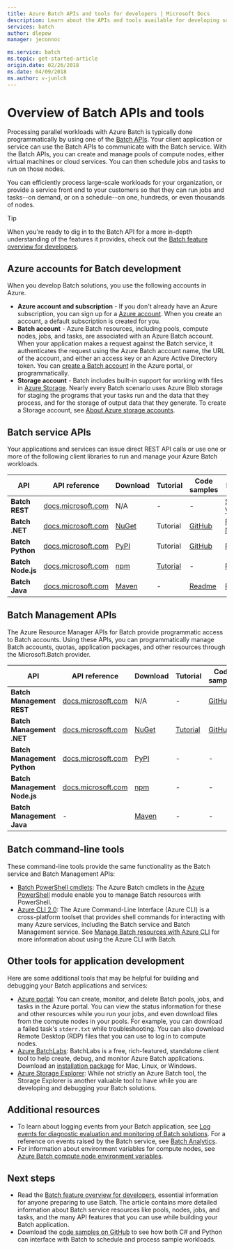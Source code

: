 ```yaml
---
title: Azure Batch APIs and tools for developers | Microsoft Docs
description: Learn about the APIs and tools available for developing solutions with the Azure Batch service.
services: batch
author: dlepow
manager: jeconnoc

ms.service: batch
ms.topic: get-started-article
origin.date: 02/26/2018
ms.date: 04/09/2018
ms.author: v-junlch
---
```



# Overview of Batch APIs and tools

Processing parallel workloads with Azure Batch is typically done programmatically by using one of the [Batch APIs](#batch-development-apis). Your client application or service can use the Batch APIs to communicate with the Batch service. With the Batch APIs, you can create and manage pools of compute nodes, either virtual machines or cloud services. You can then schedule jobs and tasks to run on those nodes. 

You can efficiently process large-scale workloads for your organization, or provide a service front end to your customers so that they can run jobs and tasks--on demand, or on a schedule--on one, hundreds, or even thousands of nodes. 

> [!TIP]
> When you're ready to dig in to the Batch API for a more in-depth understanding of the features it provides, check out the [Batch feature overview for developers](batch-api-basics.md).
> 
> 

## Azure accounts for Batch development <a name="azure-accounts-for-batch-development"></a>
When you develop Batch solutions, you use the following accounts in Azure.

- **Azure account and subscription** - If you don't already have an Azure subscription, you can sign up for a [Azure account][free_account]. When you create an account, a default subscription is created for you.
- **Batch account** - Azure Batch resources, including pools, compute nodes, jobs, and tasks, are associated with an Azure Batch account. When your application makes a request against the Batch service, it authenticates the request using the Azure Batch account name, the URL of the account, and either an access key or an Azure Active Directory token. You can [create a Batch account](batch-account-create-portal.md) in the Azure portal, or programmatically.
- **Storage account** - Batch includes built-in support for working with files in [Azure Storage][azure_storage]. Nearly every Batch scenario uses Azure Blob storage for staging the programs that your tasks run and the data that they process, and for the storage of output data that they generate. To create a Storage account, see [About Azure storage accounts](../storage/common/storage-create-storage-account.md).

## Batch service APIs

Your applications and services can issue direct REST API calls or use one or more of the following client libraries to run and manage your Azure Batch workloads.

| API | API reference | Download | Tutorial | Code samples | More Info |
| --- | --- | --- | --- | --- | --- |
| **Batch REST** |[docs.microsoft.com][batch_rest] |N/A |- |- | [Supported Versions](https://docs.microsoft.com/rest/api/batchservice/batch-service-rest-api-versioning) |
| **Batch .NET** |[docs.microsoft.com][api_net] |[NuGet ][api_net_nuget] | Tutorial |[GitHub][api_sample_net] | [Release Notes](http://aka.ms/batch-net-dataplane-changelog) |
| **Batch Python** |[docs.microsoft.com][api_python] |[PyPI][api_python_pypi] | Tutorial |[GitHub][api_sample_python] | [Readme](https://github.com/Azure/azure-sdk-for-python/blob/master/doc/batch.rst) |
| **Batch Node.js** |[docs.microsoft.com][api_nodejs] |[npm][api_nodejs_npm] |[Tutorial](batch-nodejs-get-started.md) |- | [Readme](https://github.com/Azure/azure-sdk-for-node/tree/master/lib/services/batch) |
| **Batch Java** |[docs.microsoft.com][api_java] |[Maven][api_java_jar] |- |[Readme][api_sample_java] | [Readme](https://github.com/Azure/azure-batch-sdk-for-java)|

## Batch Management APIs

The Azure Resource Manager APIs for Batch provide programmatic access to Batch accounts. Using these APIs, you can programmatically manage Batch accounts, quotas, application packages, and other resources through the Microsoft.Batch provider.  

| API | API reference | Download | Tutorial | Code samples |
| --- | --- | --- | --- | --- |
| **Batch Management REST** |[docs.microsoft.com][api_rest_mgmt] |N/A |- |[GitHub](https://github.com/Azure-Samples/batch-dotnet-manage-batch-accounts) |
| **Batch Management .NET** |[docs.microsoft.com][api_net_mgmt] |[NuGet ][api_net_mgmt_nuget] | [Tutorial](batch-management-dotnet.md) |[GitHub][api_sample_net] |
| **Batch Management Python** |[docs.microsoft.com][api_python_mgmt] |[PyPI][api_python_mgmt_pypi] |- |- |
| **Batch Management Node.js** |[docs.microsoft.com][api_nodejs_mgmt] |[npm][api_nodejs_mgmt_npm] |- |- | 
| **Batch Management Java** |- |[Maven][api_java_mgmt_jar] |- |- |
## Batch command-line tools

These command-line tools provide the same functionality as the Batch service and Batch Management APIs: 

- [Batch PowerShell cmdlets][batch_ps]: The Azure Batch cmdlets in the [Azure PowerShell](https://docs.microsoft.com/powershell/azure/overview) module enable you to manage Batch resources with PowerShell.
- [Azure CLI 2.0](/cli/overview): The Azure Command-Line Interface (Azure CLI) is a cross-platform toolset that provides shell commands for interacting with many Azure services, including the Batch service and Batch Management service. See [Manage Batch resources with Azure CLI](batch-cli-get-started.md) for more information about using the Azure CLI with Batch.

## Other tools for application development

Here are some additional tools that may be helpful for building and debugging your Batch applications and services:

- [Azure portal][portal]: You can create, monitor, and delete Batch pools, jobs, and tasks in the Azure portal. You can view the status information for these and other resources while you run your jobs, and even download files from the compute nodes in your pools. For example, you can download a failed task's `stderr.txt` while troubleshooting. You can also download Remote Desktop (RDP) files that you can use to log in to compute nodes.
- [Azure BatchLabs][batch_labs]: BatchLabs is a free, rich-featured, standalone client tool to help create, debug, and monitor Azure Batch applications. Download an [installation package](https://azure.github.io/BatchLabs/) for Mac, Linux, or Windows.
- [Azure Storage Explorer][storage_explorer]: While not strictly an Azure Batch tool, the Storage Explorer is another valuable tool to have while you are developing and debugging your Batch solutions.

## Additional resources

- To learn about logging events from your Batch application, see [Log events for diagnostic evaluation and monitoring of Batch solutions](batch-diagnostics.md). For a reference on events raised by the Batch service, see [Batch Analytics](batch-analytics.md).
- For information about environment variables for compute nodes, see [Azure Batch compute node environment variables](batch-compute-node-environment-variables.md).

## Next steps

- Read the [Batch feature overview for developers](batch-api-basics.md), essential information for anyone preparing to use Batch. The article contains more detailed information about Batch service resources like pools, nodes, jobs, and tasks, and the many API features that you can use while building your Batch application.
- Download the [code samples on GitHub][github_samples] to see how both C# and Python can interface with Batch to schedule and process sample workloads.


[azure_storage]: https://www.azure.cn/home/features/storage/
[api_java]: /java/api/overview/batch/clientlibrary
[api_java_mgmt]: /java/api/overview/batch/managementapi
[api_java_jar]: http://search.maven.org/#search%7Cga%7C1%7Ca%3A%22azure-batch%22
[api_java_mgmt_jar]: http://search.maven.org/#search%7Cga%7C1%7Ca%3A%22azure-mgmt-batch%22
[api_net]: /dotnet/api/overview/batch/
[api_net_nuget]: https://www.nuget.org/packages/Azure.Batch/
[api_rest_mgmt]: https://docs.microsoft.com/rest/api/batchmanagement/
[api_net_mgmt]: /dotnet/api/overview/batch/management
[api_net_mgmt_nuget]: https://www.nuget.org/packages/Microsoft.Azure.Management.Batch/
[api_nodejs]: https://docs.microsoft.com/javascript/api/overview/azure/batch/client
[api_nodejs_mgmt]: https://docs.microsoft.com/javascript/api/overview/azure/batch/management
[api_nodejs_npm]: https://www.npmjs.com/package/azure-batch
[api_nodejs_mgmt_npm]: https://www.npmjs.com/package/azure-arm-batch
[api_python]: https://docs.microsoft.com/python/api/overview/azure/batch/client
[api_python_mgmt]: https://docs.microsoft.com/python/api/overview/azure/batch/management
[api_python_pypi]: https://pypi.python.org/pypi/azure-batch
[api_python_mgmt_pypi]: https://pypi.python.org/pypi/azure-mgmt-batch
[api_sample_net]: https://github.com/Azure/azure-batch-samples/tree/master/CSharp
[api_sample_python]: https://github.com/Azure/azure-batch-samples/tree/master/Python/Batch
[api_sample_java]: https://github.com/Azure/azure-batch-samples/tree/master/Java/
[batch_ps]: https://docs.microsoft.com/powershell/module/azurerm.batch/
[batch_rest]: https://docs.microsoft.com/rest/api/batchservice/
[free_account]: https://www.azure.cn/pricing/1rmb-trial/
[github_samples]: https://github.com/Azure/azure-batch-samples
[batch_labs]: https://azure.github.io/BatchLabs/
[storage_explorer]: http://storageexplorer.com/
[portal]: https://portal.azure.cn

<!-- Update_Description: wording update -->